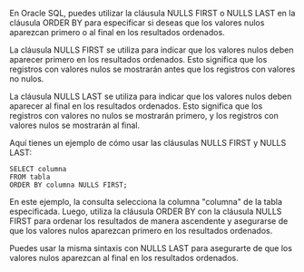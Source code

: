 En Oracle SQL, puedes utilizar la cláusula NULLS FIRST o NULLS LAST en la cláusula ORDER BY para especificar si deseas que los valores nulos aparezcan primero o al final en los resultados ordenados.

La cláusula NULLS FIRST se utiliza para indicar que los valores nulos deben aparecer primero en los resultados ordenados. Esto significa que los registros con valores nulos se mostrarán antes que los registros con valores no nulos.

La cláusula NULLS LAST se utiliza para indicar que los valores nulos deben aparecer al final en los resultados ordenados. Esto significa que los registros con valores no nulos se mostrarán primero, y los registros con valores nulos se mostrarán al final.

Aquí tienes un ejemplo de cómo usar las cláusulas NULLS FIRST y NULLS LAST:

```
SELECT columna
FROM tabla
ORDER BY columna NULLS FIRST;
```

En este ejemplo, la consulta selecciona la columna "columna" de la tabla especificada. Luego, utiliza la cláusula ORDER BY con la cláusula NULLS FIRST para ordenar los resultados de manera ascendente y asegurarse de que los valores nulos aparezcan primero en los resultados ordenados.

Puedes usar la misma sintaxis con NULLS LAST para asegurarte de que los valores nulos aparezcan al final en los resultados ordenados.